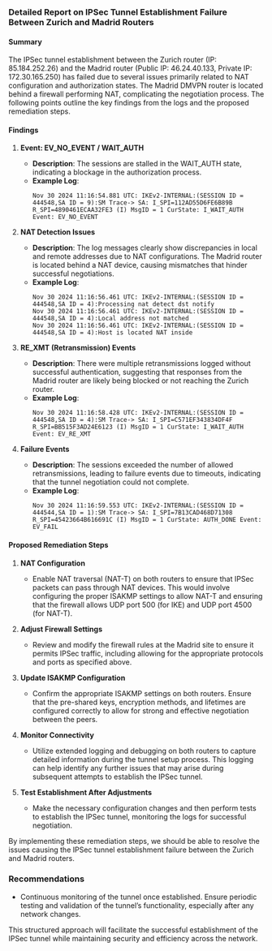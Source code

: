 ### Detailed Report on IPSec Tunnel Establishment Failure Between Zurich and Madrid Routers

#### Summary
The IPSec tunnel establishment between the Zurich router (IP: 85.184.252.26) and the Madrid router (Public IP: 46.24.40.133, Private IP: 172.30.165.250) has failed due to several issues primarily related to NAT configuration and authorization states. The Madrid DMVPN router is located behind a firewall performing NAT, complicating the negotiation process. The following points outline the key findings from the logs and the proposed remediation steps.

#### Findings

1. **Event: EV_NO_EVENT / WAIT_AUTH**
   - **Description**: The sessions are stalled in the WAIT_AUTH state, indicating a blockage in the authorization process.
   - **Example Log**: 
     ```
     Nov 30 2024 11:16:54.881 UTC: IKEv2-INTERNAL:(SESSION ID = 444548,SA ID = 9):SM Trace-> SA: I_SPI=112AD55D6FE6B89B R_SPI=4890461ECAA32FE3 (I) MsgID = 1 CurState: I_WAIT_AUTH Event: EV_NO_EVENT
     ```

2. **NAT Detection Issues**
   - **Description**: The log messages clearly show discrepancies in local and remote addresses due to NAT configurations. The Madrid router is located behind a NAT device, causing mismatches that hinder successful negotiations.
   - **Example Log**: 
     ```
     Nov 30 2024 11:16:56.461 UTC: IKEv2-INTERNAL:(SESSION ID = 444548,SA ID = 4):Processing nat detect dst notify
     Nov 30 2024 11:16:56.461 UTC: IKEv2-INTERNAL:(SESSION ID = 444548,SA ID = 4):Local address not matched
     Nov 30 2024 11:16:56.461 UTC: IKEv2-INTERNAL:(SESSION ID = 444548,SA ID = 4):Host is located NAT inside
     ```

3. **RE_XMT (Retransmission) Events**
   - **Description**: There were multiple retransmissions logged without successful authentication, suggesting that responses from the Madrid router are likely being blocked or not reaching the Zurich router.
   - **Example Log**: 
     ```
     Nov 30 2024 11:16:58.428 UTC: IKEv2-INTERNAL:(SESSION ID = 444548,SA ID = 4):SM Trace-> SA: I_SPI=C571EF343834DF4F R_SPI=BB515F3AD24E6123 (I) MsgID = 1 CurState: I_WAIT_AUTH Event: EV_RE_XMT
     ```

4. **Failure Events**
   - **Description**: The sessions exceeded the number of allowed retransmissions, leading to failure events due to timeouts, indicating that the tunnel negotiation could not complete.
   - **Example Log**: 
     ```
     Nov 30 2024 11:16:59.553 UTC: IKEv2-INTERNAL:(SESSION ID = 444544,SA ID = 1):SM Trace-> SA: I_SPI=7B13CAD468D71308 R_SPI=45423664B616691C (I) MsgID = 1 CurState: AUTH_DONE Event: EV_FAIL
     ```

#### Proposed Remediation Steps

1. **NAT Configuration**
   - Enable NAT traversal (NAT-T) on both routers to ensure that IPSec packets can pass through NAT devices. This would involve configuring the proper ISAKMP settings to allow NAT-T and ensuring that the firewall allows UDP port 500 (for IKE) and UDP port 4500 (for NAT-T).

2. **Adjust Firewall Settings**
   - Review and modify the firewall rules at the Madrid site to ensure it permits IPSec traffic, including allowing for the appropriate protocols and ports as specified above.

3. **Update ISAKMP Configuration**
   - Confirm the appropriate ISAKMP settings on both routers. Ensure that the pre-shared keys, encryption methods, and lifetimes are configured correctly to allow for strong and effective negotiation between the peers.

4. **Monitor Connectivity**
   - Utilize extended logging and debugging on both routers to capture detailed information during the tunnel setup process. This logging can help identify any further issues that may arise during subsequent attempts to establish the IPSec tunnel.

5. **Test Establishment After Adjustments**
   - Make the necessary configuration changes and then perform tests to establish the IPSec tunnel, monitoring the logs for successful negotiation.

By implementing these remediation steps, we should be able to resolve the issues causing the IPSec tunnel establishment failure between the Zurich and Madrid routers.

### Recommendations
- Continuous monitoring of the tunnel once established. Ensure periodic testing and validation of the tunnel’s functionality, especially after any network changes.

This structured approach will facilitate the successful establishment of the IPSec tunnel while maintaining security and efficiency across the network.